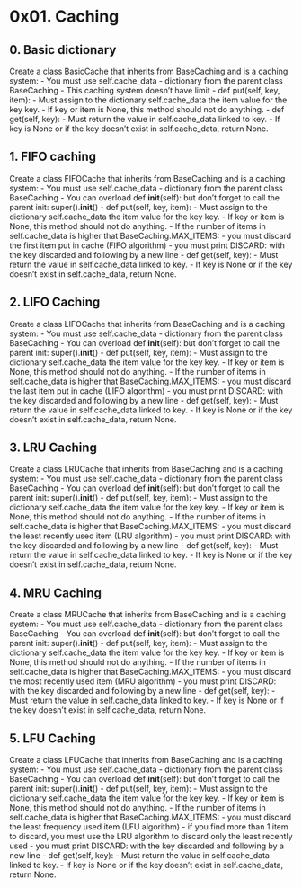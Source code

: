 # 0x01. Caching

## 0. Basic dictionary
Create a class BasicCache that inherits from BaseCaching and is a caching system:
	- You must use self.cache_data - dictionary from the parent class BaseCaching
	- This caching system doesn’t have limit
	- def put(self, key, item):
		- Must assign to the dictionary self.cache_data the item value for the key key.
		- If key or item is None, this method should not do anything.
	- def get(self, key):
		- Must return the value in self.cache_data linked to key.
		- If key is None or if the key doesn’t exist in self.cache_data, return None.

## 1. FIFO caching
Create a class FIFOCache that inherits from BaseCaching and is a caching system:
	- You must use self.cache_data - dictionary from the parent class BaseCaching
	- You can overload def __init__(self): but don’t forget to call the parent init: super().__init__()
	- def put(self, key, item):
		- Must assign to the dictionary self.cache_data the item value for the key key.
		- If key or item is None, this method should not do anything.
		- If the number of items in self.cache_data is higher that BaseCaching.MAX_ITEMS:
			- you must discard the first item put in cache (FIFO algorithm)
			- you must print DISCARD: with the key discarded and following by a new line
	- def get(self, key):
		- Must return the value in self.cache_data linked to key.
		- If key is None or if the key doesn’t exist in self.cache_data, return None.

## 2. LIFO Caching
Create a class LIFOCache that inherits from BaseCaching and is a caching system:
	- You must use self.cache_data - dictionary from the parent class BaseCaching
	- You can overload def __init__(self): but don’t forget to call the parent init: super().__init__()
	- def put(self, key, item):
		- Must assign to the dictionary self.cache_data the item value for the key key.
		- If key or item is None, this method should not do anything.
		- If the number of items in self.cache_data is higher that BaseCaching.MAX_ITEMS:
			- you must discard the last item put in cache (LIFO algorithm)
			- you must print DISCARD: with the key discarded and following by a new line
	- def get(self, key):
		- Must return the value in self.cache_data linked to key.
		- If key is None or if the key doesn’t exist in self.cache_data, return None.

## 3. LRU Caching
Create a class LRUCache that inherits from BaseCaching and is a caching system:
	- You must use self.cache_data - dictionary from the parent class BaseCaching
	- You can overload def __init__(self): but don’t forget to call the parent init: super().__init__()
	- def put(self, key, item):
		- Must assign to the dictionary self.cache_data the item value for the key key.
		- If key or item is None, this method should not do anything.
		- If the number of items in self.cache_data is higher that BaseCaching.MAX_ITEMS:
			- you must discard the least recently used item (LRU algorithm)
			- you must print DISCARD: with the key discarded and following by a new line
	- def get(self, key):
		- Must return the value in self.cache_data linked to key.
		- If key is None or if the key doesn’t exist in self.cache_data, return None.

## 4. MRU Caching
Create a class MRUCache that inherits from BaseCaching and is a caching system:
	- You must use self.cache_data - dictionary from the parent class BaseCaching
	- You can overload def __init__(self): but don’t forget to call the parent init: super().__init__()
	- def put(self, key, item):
		- Must assign to the dictionary self.cache_data the item value for the key key.
		- If key or item is None, this method should not do anything.
		- If the number of items in self.cache_data is higher that BaseCaching.MAX_ITEMS:
			- you must discard the most recently used item (MRU algorithm)
			- you must print DISCARD: with the key discarded and following by a new line
	- def get(self, key):
		- Must return the value in self.cache_data linked to key.
		- If key is None or if the key doesn’t exist in self.cache_data, return None.

## 5. LFU Caching
Create a class LFUCache that inherits from BaseCaching and is a caching system:
	- You must use self.cache_data - dictionary from the parent class BaseCaching
	- You can overload def __init__(self): but don’t forget to call the parent init: super().__init__()
	- def put(self, key, item):
		- Must assign to the dictionary self.cache_data the item value for the key key.
		- If key or item is None, this method should not do anything.
		- If the number of items in self.cache_data is higher that BaseCaching.MAX_ITEMS:
			- you must discard the least frequency used item (LFU algorithm)
			- if you find more than 1 item to discard, you must use the LRU algorithm to discard only the least recently used
			- you must print DISCARD: with the key discarded and following by a new line
	- def get(self, key):
		- Must return the value in self.cache_data linked to key.
		- If key is None or if the key doesn’t exist in self.cache_data, return None.
